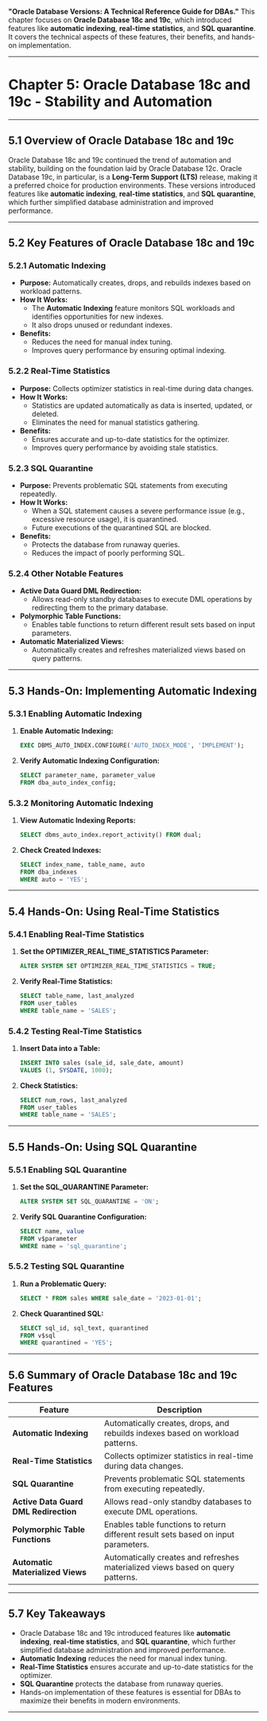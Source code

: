 **"Oracle Database Versions: A Technical Reference Guide for DBAs."** 
This chapter focuses on **Oracle Database 18c and 19c**, which introduced features like **automatic indexing**, **real-time statistics**, and **SQL quarantine**. It covers the technical aspects of these features, their benefits, and hands-on implementation.

---

# **Chapter 5: Oracle Database 18c and 19c - Stability and Automation**

---

## **5.1 Overview of Oracle Database 18c and 19c**

Oracle Database 18c and 19c continued the trend of automation and stability, building on the foundation laid by Oracle Database 12c. Oracle Database 19c, in particular, is a **Long-Term Support (LTS)** release, making it a preferred choice for production environments. These versions introduced features like **automatic indexing**, **real-time statistics**, and **SQL quarantine**, which further simplified database administration and improved performance.

---

## **5.2 Key Features of Oracle Database 18c and 19c**

### **5.2.1 Automatic Indexing**
- **Purpose:** Automatically creates, drops, and rebuilds indexes based on workload patterns.
- **How It Works:**
  - The **Automatic Indexing** feature monitors SQL workloads and identifies opportunities for new indexes.
  - It also drops unused or redundant indexes.
- **Benefits:**
  - Reduces the need for manual index tuning.
  - Improves query performance by ensuring optimal indexing.

### **5.2.2 Real-Time Statistics**
- **Purpose:** Collects optimizer statistics in real-time during data changes.
- **How It Works:**
  - Statistics are updated automatically as data is inserted, updated, or deleted.
  - Eliminates the need for manual statistics gathering.
- **Benefits:**
  - Ensures accurate and up-to-date statistics for the optimizer.
  - Improves query performance by avoiding stale statistics.

### **5.2.3 SQL Quarantine**
- **Purpose:** Prevents problematic SQL statements from executing repeatedly.
- **How It Works:**
  - When a SQL statement causes a severe performance issue (e.g., excessive resource usage), it is quarantined.
  - Future executions of the quarantined SQL are blocked.
- **Benefits:**
  - Protects the database from runaway queries.
  - Reduces the impact of poorly performing SQL.

### **5.2.4 Other Notable Features**
- **Active Data Guard DML Redirection:**
  - Allows read-only standby databases to execute DML operations by redirecting them to the primary database.
- **Polymorphic Table Functions:**
  - Enables table functions to return different result sets based on input parameters.
- **Automatic Materialized Views:**
  - Automatically creates and refreshes materialized views based on query patterns.

---

## **5.3 Hands-On: Implementing Automatic Indexing**

### **5.3.1 Enabling Automatic Indexing**
1. **Enable Automatic Indexing:**
   ```sql
   EXEC DBMS_AUTO_INDEX.CONFIGURE('AUTO_INDEX_MODE', 'IMPLEMENT');
   ```

2. **Verify Automatic Indexing Configuration:**
   ```sql
   SELECT parameter_name, parameter_value
   FROM dba_auto_index_config;
   ```

### **5.3.2 Monitoring Automatic Indexing**
1. **View Automatic Indexing Reports:**
   ```sql
   SELECT dbms_auto_index.report_activity() FROM dual;
   ```

2. **Check Created Indexes:**
   ```sql
   SELECT index_name, table_name, auto
   FROM dba_indexes
   WHERE auto = 'YES';
   ```

---

## **5.4 Hands-On: Using Real-Time Statistics**

### **5.4.1 Enabling Real-Time Statistics**
1. **Set the OPTIMIZER_REAL_TIME_STATISTICS Parameter:**
   ```sql
   ALTER SYSTEM SET OPTIMIZER_REAL_TIME_STATISTICS = TRUE;
   ```

2. **Verify Real-Time Statistics:**
   ```sql
   SELECT table_name, last_analyzed
   FROM user_tables
   WHERE table_name = 'SALES';
   ```

### **5.4.2 Testing Real-Time Statistics**
1. **Insert Data into a Table:**
   ```sql
   INSERT INTO sales (sale_id, sale_date, amount)
   VALUES (1, SYSDATE, 1000);
   ```

2. **Check Statistics:**
   ```sql
   SELECT num_rows, last_analyzed
   FROM user_tables
   WHERE table_name = 'SALES';
   ```

---

## **5.5 Hands-On: Using SQL Quarantine**

### **5.5.1 Enabling SQL Quarantine**
1. **Set the SQL_QUARANTINE Parameter:**
   ```sql
   ALTER SYSTEM SET SQL_QUARANTINE = 'ON';
   ```

2. **Verify SQL Quarantine Configuration:**
   ```sql
   SELECT name, value
   FROM v$parameter
   WHERE name = 'sql_quarantine';
   ```

### **5.5.2 Testing SQL Quarantine**
1. **Run a Problematic Query:**
   ```sql
   SELECT * FROM sales WHERE sale_date = '2023-01-01';
   ```

2. **Check Quarantined SQL:**
   ```sql
   SELECT sql_id, sql_text, quarantined
   FROM v$sql
   WHERE quarantined = 'YES';
   ```

---

## **5.6 Summary of Oracle Database 18c and 19c Features**

| **Feature**                     | **Description**                                                                 |
|----------------------------------|---------------------------------------------------------------------------------|
| **Automatic Indexing**           | Automatically creates, drops, and rebuilds indexes based on workload patterns.  |
| **Real-Time Statistics**         | Collects optimizer statistics in real-time during data changes.                 |
| **SQL Quarantine**               | Prevents problematic SQL statements from executing repeatedly.                  |
| **Active Data Guard DML Redirection** | Allows read-only standby databases to execute DML operations.              |
| **Polymorphic Table Functions**  | Enables table functions to return different result sets based on input parameters. |
| **Automatic Materialized Views** | Automatically creates and refreshes materialized views based on query patterns. |

---

## **5.7 Key Takeaways**
- Oracle Database 18c and 19c introduced features like **automatic indexing**, **real-time statistics**, and **SQL quarantine**, which further simplified database administration and improved performance.
- **Automatic Indexing** reduces the need for manual index tuning.
- **Real-Time Statistics** ensures accurate and up-to-date statistics for the optimizer.
- **SQL Quarantine** protects the database from runaway queries.
- Hands-on implementation of these features is essential for DBAs to maximize their benefits in modern environments.

---
